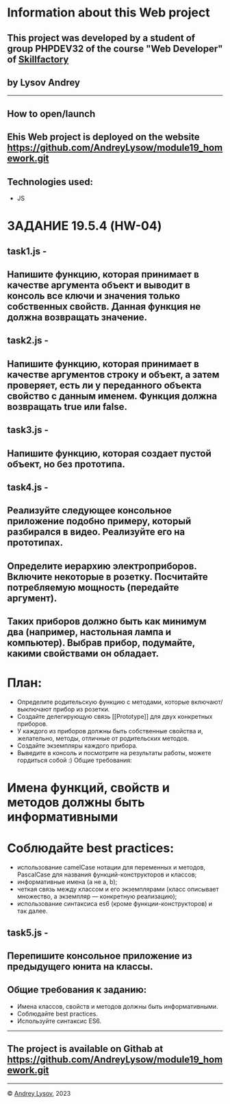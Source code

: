 
# Information about this Web project
## This project  was developed by a student of group PHPDEV32 of the course "Web Developer" of [Skillfactory](www.skillfactory.ru)
## by Lysov Andrey
---
## How to open/launch
## Еhis Web project is deployed on the website https://github.com/AndreyLysow/module19_homework.git
## Technologies used:
* JS

# ЗАДАНИЕ 19.5.4 (HW-04)


## task1.js -
## Напишите функцию, которая принимает в качестве аргумента объект и выводит в консоль все ключи и значения только собственных свойств. Данная функция не должна возвращать значение.

## task2.js -
## Напишите функцию, которая принимает в качестве аргументов строку и объект, а затем проверяет, есть ли у переданного объекта свойство с данным именем. Функция должна возвращать true или false.

## task3.js -
## Напишите функцию, которая создает пустой объект, но без прототипа.

## task4.js -
## Реализуйте следующее консольное приложение подобно примеру, который разбирался в видео. Реализуйте его на прототипах.

## Определите иерархию электроприборов. Включите некоторые в розетку. Посчитайте потребляемую мощность (передайте аргумент). 

## Таких приборов должно быть как минимум два (например, настольная лампа и компьютер). Выбрав прибор, подумайте, какими свойствами он обладает.

# План:

* Определите родительскую функцию с методами, которые включают/выключают прибор из розетки.
* Создайте делегирующую связь [[Prototype]] для двух конкретных приборов.
* У каждого из приборов должны быть собственные свойства и, желательно, методы, отличные от родительских методов.
* Создайте экземпляры каждого прибора.
* Выведите в консоль и посмотрите на результаты работы, можете гордиться собой :)
Общие требования:

# Имена функций, свойств и методов должны быть информативными
# Соблюдайте best practices:
* использование camelCase нотации для переменных и методов, PascalCase для названия функций-конструкторов и классов;
* информативные имена (а не a, b);
* четкая связь между классом и его экземплярами (класс описывает множество, а экземпляр — конкретную реализацию);
* использование синтаксиса es6 (кроме функции-конструкторов) и так далее.

## task5.js -
## Перепишите консольное приложение из предыдущего юнита на классы.
## Общие требования к заданию:
* Имена классов, свойств и методов должны быть информативными.
* Соблюдайте best practices.
* Используйте синтаксис ES6.




---
## The project is available on Githab at https://github.com/AndreyLysow/module19_homework.git
---


© [Andrey Lysov](https://github.com/AndreyLysow), 2023
